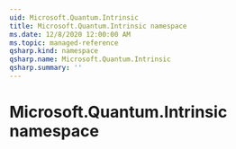 ```yaml
---
uid: Microsoft.Quantum.Intrinsic
title: Microsoft.Quantum.Intrinsic namespace
ms.date: 12/8/2020 12:00:00 AM
ms.topic: managed-reference
qsharp.kind: namespace
qsharp.name: Microsoft.Quantum.Intrinsic
qsharp.summary: ''
---
```


# Microsoft.Quantum.Intrinsic namespace



